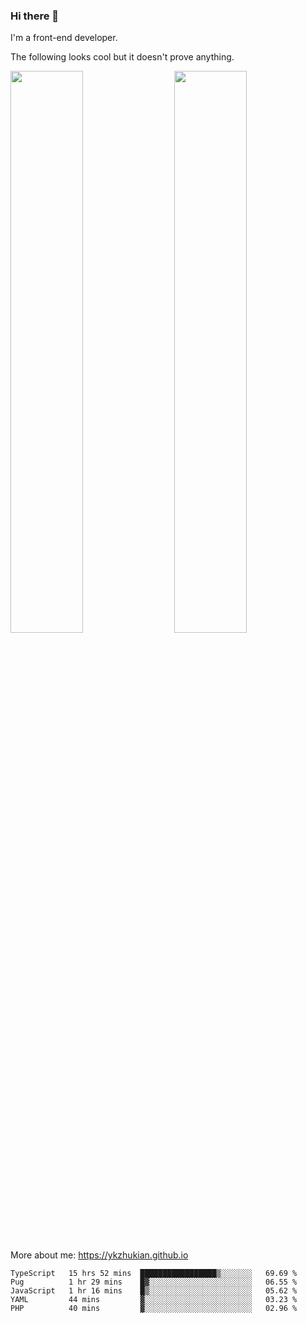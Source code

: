 ### Hi there 👋

I'm a front-end developer.

The following looks cool but it doesn't prove anything.

[<img align="right" width="48%" src="https://github-readme-stats.vercel.app/api?username=ykzhukian&show_icons=true&theme=dracula">](https://github.com/anuraghazra/github-readme-stats)

[<img width="48%" src="https://github-readme-stats.vercel.app/api/top-langs/?username=ykzhukian&layout=compact&theme=dracula">](https://github.com/anuraghazra/github-readme-stats)

More about me: 
https://ykzhukian.github.io

<!--START_SECTION:waka-->
```text
TypeScript   15 hrs 52 mins  █████████████████▒░░░░░░░   69.69 % 
Pug          1 hr 29 mins    █▓░░░░░░░░░░░░░░░░░░░░░░░   06.55 % 
JavaScript   1 hr 16 mins    █▒░░░░░░░░░░░░░░░░░░░░░░░   05.62 % 
YAML         44 mins         ▓░░░░░░░░░░░░░░░░░░░░░░░░   03.23 % 
PHP          40 mins         ▓░░░░░░░░░░░░░░░░░░░░░░░░   02.96 % 
```
<!--END_SECTION:waka-->
